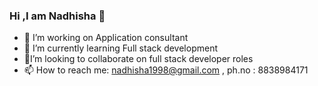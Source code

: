 ### Hi ,I am Nadhisha 👋

- 🔭 I’m  working on Application consultant
- 🌱 I’m currently learning Full stack development
- 💞️I’m looking to collaborate on full stack developer roles
- 📫 How to reach me: nadhisha1998@gmail.com , ph.no : 8838984171

